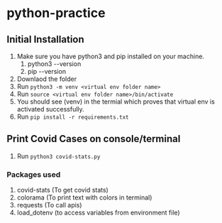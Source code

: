 # python-practice


## Initial Installation ##

1. Make sure you have python3 and pip installed on your machine. 
    1. python3 --version
    2. pip --version
2. Downlaod the folder   
3. Run `python3 -m venv <virtual env folder name>`
4. Run `source <virtual env folder name>/bin/activate` 
5. You should see (venv) in the termial which proves that virtual env is activated successfully.
6. Run `pip install -r requirements.txt` 




## Print Covid Cases on console/terminal ##

1. Run `python3 covid-stats.py`

### Packages used ###    

1. covid-stats (To get covid stats)
2. colorama (To print text with colors in terminal)
3. requests (To call apis)
4. load_dotenv (to access variables from environment file)

  
          



